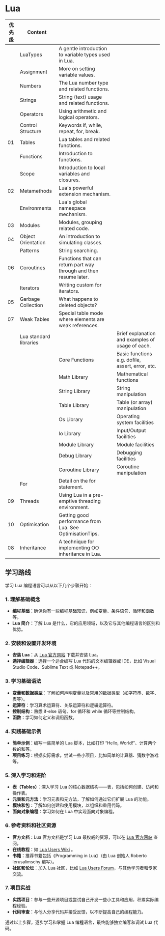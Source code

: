 # Lua

| 优先级 | Content                |                                                              |                                                  |
| ------ | ---------------------- | ------------------------------------------------------------ | ------------------------------------------------ |
|        | LuaTypes               | A gentle introduction to variable types used in Lua.         |                                                  |
|        | Assignment             | More on setting variable values.                             |                                                  |
|        | Numbers                | The Lua number type and related functions.                   |                                                  |
|        | Strings                | String (text) usage and related functions.                   |                                                  |
|        | Operators              | Using arithmetic and logical operators.                      |                                                  |
|        | Control Structure      | Keywords if, while, repeat, for, break.                      |                                                  |
| 01     | Tables                 | Lua tables and related functions.                            |                                                  |
|        | Functions              | Introduction to functions.                                   |                                                  |
|        | Scope                  | Introduction to local variables and closures.                |                                                  |
| 02     | Metamethods            | Lua's powerful extension mechanism.                          |                                                  |
|        | Environments           | Lua's global namespace mechanism.                            |                                                  |
| 03     | Modules                | Modules, grouping related code.                              |                                                  |
| 04     | Object Orientation     | An introduction to simulating classes.                       |                                                  |
|        | Patterns               | String searching.                                            |                                                  |
| 06     | Coroutines             | Functions that can return part way through and then resume later. |                                                  |
|        | Iterators              | Writing custom for iterators.                                |                                                  |
| 05     | Garbage Collection     | What happens to deleted objects?                             |                                                  |
| 07     | Weak Tables            | Special table mode where elements are weak references.       |                                                  |
|        | Lua standard libraries |                                                              | Brief explanation and examples of usage of each. |
|        |                        | Core Functions                                               | Basic functions e.g. dofile, assert, error, etc. |
|        |                        | Math Library                                                 | Mathematical functions                           |
|        |                        | String Library                                               | String manipulation                              |
|        |                        | Table Library                                                | Table (or array) manipulation                    |
|        |                        | Os Library                                                   | Operating system facilities                      |
|        |                        | Io Library                                                   | Input/Output facilities                          |
|        |                        | Module Library                                               | Module facilities                                |
|        |                        | Debug Library                                                | Debugging facilities                             |
|        |                        | Coroutine Library                                            | Coroutine manipulation                           |
|        | For                    | Detail on the for statement.                                 |                                                  |
| 09     | Threads                | Using Lua in a pre-emptive threading environment.            |                                                  |
| 10     | Optimisation           | Getting good performance from Lua. See OptimisationTips.     |                                                  |
| 08     | Inheritance            | A technique for implementing OO inheritance in Lua.          |                                                  |

## 学习路线

学习 Lua 编程语言可以从以下几个步骤开始：

### 1. **理解基础概念**

- **编程基础**：确保你有一些编程基础知识，例如变量、条件语句、循环和函数等。
- **Lua 简介**：了解 Lua 是什么，它的应用领域，以及它与其他编程语言的区别和优势。

### 2. **安装和设置开发环境**

- **安装 Lua**：从 [Lua 官方网站](https://www.lua.org/) 下载并安装 Lua。
- **选择编辑器**：选择一个适合编写 Lua 代码的文本编辑器或 IDE，比如 Visual Studio Code、Sublime Text 或 Notepad++。

### 3. **学习基础语法**

- **变量和数据类型**：了解如何声明变量以及常用的数据类型（如字符串、数字、表等）。
- **运算符**：学习算术运算符、关系运算符和逻辑运算符。
- **控制结构**：熟悉 if-else 语句、for 循环和 while 循环等控制结构。
- **函数**：学习如何定义和调用函数。

### 4. **实践基础示例**

- **简单示例**：编写一些简单的 Lua 脚本，比如打印 “Hello, World!”、计算两个数的和等。
- **项目练习**：根据实际需求，尝试一些小项目，比如简单的计算器、猜数字游戏等。

### 5. **深入学习和进阶**

- **表（Tables）**：深入学习 Lua 的核心数据结构——表，包括如何创建、访问和操作表。
- **元表和元方法**：学习元表和元方法，了解如何通过它们扩展 Lua 的功能。
- **模块和包**：了解如何创建和使用模块，以组织和重用代码。
- **面向对象编程**：学习如何在 Lua 中实现面向对象编程。

### 6. **参考资料和社区资源**

- **官方文档**：Lua 官方文档是学习 Lua 最权威的资源，可以在 [Lua 官方网站](https://www.lua.org/docs.html) 查阅。
- **在线教程**：如 [Lua Users Wiki](https://lua-users.org/wiki/TutorialDirectory) 。
- **书籍**：推荐书籍包括《Programming in Lua》（由 Lua 创始人 Roberto Ierusalimschy 编写）。
- **社区和论坛**：加入 Lua 社区，比如 [Lua Users Forum](https://lua-users.org/lists/lua-l/)，与其他学习者和专家交流。

### 7. **项目实战**

- **实践项目**：参与一些开源项目或尝试自己开发一些小工具和应用，积累实际编程经验。
- **代码审查**：与他人分享代码并接受反馈，以不断提高自己的编程能力。

通过以上步骤，逐步学习和掌握 Lua 编程语言，最终能够独立编写和调试 Lua 代码。
